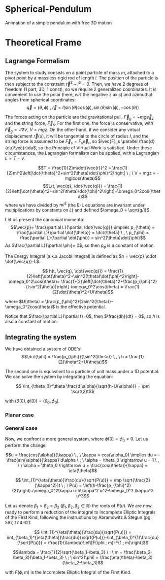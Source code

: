 # Spherical-Pendulum
Animation of a simple pendulum with free 3D motion

# Theoretical Frame
## Lagrange Formalism
The system to study consists on a point particle of mass $m$, attached to a pivot point by a massless rigid rod of length $l$. The position of the particle is then subject to the constraint $\vec{r}^2-l^2 = 0$. Then, we have 2 degrees of freedom (1 part, 3D, 1 const), so we require 2 generalized coordinates. It is convenient to use the polar (here, $wrt$ the negative z axis) and azimuthal angles from spherical coordinates: 
$$\vec{q} = (\theta, \phi) \ , \ \vec{r} = l(\sin(\theta)\cos(\phi), \sin(\theta)\sin(\phi), -\cos(\theta))$$

The forces acting on the particle are the gravitational pull, $\vec{F}_g = -mg\vec{e}_z$ and the string force, $\vec{F}_s$. For the first one, the force is conservative, with $\vec{F}_g = -\nabla V$, $V = mgz$. On the other hand, if we consider any virtual displacement $\vec{r}(u)$, it will be tangential to the circle of radius $l$, and the string force is assumed to be $\vec{F}_s = F_s \vec{e}_r$, so $\vec{F}_s \parallel \frac{d}{du}\vec{r}du$, so the Principle of Virtual Work is satisfied. Under these circumstances, the Lagrangian formalism can be applied, with a Lagrangian $L = T-V$.

$$T = \frac{1}{2}m\dot{\vec{r}}^2 = \frac{1}{2}ml^2\left[\dot{\theta}^2+sin^2(\theta)\dot{\phi}^2\right] \ ; \ V = mgz = -mglcos(\theta)$$
$$L(t, \vec{q}, \dot{\vec{q}}) = \frac{1}{2}\left[\dot{\theta}^2+sin^2(\theta)\dot{\phi}^2\right]+\omega_0^2cos(\theta)$$
 where we have divided by $ml^2$ (the E-L equations are invariant under multiplications by constants on $L$) and defined $\omega_0 = \sqrt{g/l}$.

 Let us present the canonical momenta: 
 $$\vec{p}= \frac{\partial L}{\partial \dot{\vec{q}}} \implies p_{\theta} = \frac{\partial L}{\partial \dot{\theta}} = \dot{\theta} \ , \  p_{\phi} = \frac{\partial L}{\partial \dot{\phi}} = sin^2(\theta)\dot{\phi}$$
 As $\frac{\partial L}{\partial \phi}= 0$, so then $p_{\phi}$ is a constant of motion.

 The Energy Integral (a.k.a Jacobi Integral) is defined as $h = \vec{p} \cdot \dot{\vec{q}}-L$. 

 $$ h(t, \vec{q}, \dot{\vec{q}}) = \frac{1}{2}\left[\dot{\theta}^2+\sin^2(\theta)\dot{\phi}^2\right]-\omega_0^2\cos(\theta)= \frac{1}{2}\left[\dot{\theta}^2+\frac{p_{\phi}^2}{\sin^2(\theta)}\right]-\omega_0^2\cos(\theta) = \frac{1}{2}\dot{\theta}^2+U(\theta)$$

 where $U(\theta) = \frac{p_{\phi}^2}{2sin^2(\theta)}-\omega_0^2cos(\theta)$ is the effective potential.

 Notice that $\frac{\partial L}{\partial t}=0$, then $\frac{dh}{dt} = 0$, so $h$ is also a constant of motion.

 ## Integrating the system
  We have obtained a system of ODE's:
 $$\dot{\phi} = \frac{p_{\phi}}{\sin^2(\theta)} \ , \ h = \frac{1}{2}\theta^2+U(\theta)$$

The second one is equivalent to a particle of unit mass under a 1D potential. We can solve the system by integrating the equation: 

$$ \int_{\theta_0}^\theta \frac{d \alpha}{\sqrt{h-U(\alpha)}} = \pm \sqrt{2}t$$

with $(\theta(0), \phi(0)) = (\theta_0, \phi_0)$.
 ### Planar case

 ### General case
Now, we confront a more general system, where $\dot{\phi}(0) = \dot{\phi}_0 \neq 0$. Let us perform the change 

$$u = \frac{cos(\alpha)}{\kappa} \ , \ \kappa = cos(\alpha_0) \implies du = -\frac{sin(\alpha)}{\kappa} d\alpha \ ; \ \alpha = \theta_0 \rightarrow u = 1 \ , \ \ \alpha = \theta_0 \rightarrow u = \frac{cos(\theta)}{\kappa} = \eta(\theta)$$

$$ \int_{1}^{\eta(\theta)}\frac{du}{\sqrt{P(u)}} = \mp \sqrt{\frac{2}{\kappa^2}}t \ ; \ P(u) = \left(h-\frac{p_{\phi}^2}{2}\right)+\omega_0^2\kappa u-h\kappa^2 u^2-\omega_0^2 \kappa^3 u^3$$

Let us denote $\beta_1>\beta_2>\beta_3$ ($\beta_1, \beta_2, \beta_3 \in \mathbb{R}$) the roots of $P(u)$. We are now ready to perform a reduction of the integral to Incomplete Elliptic Integrals of the First Kind, following the instructions by Abramowitz \& Stegun (pg. 597, 17.4.62):

$$ \int_{1}^{\eta(\theta)}\frac{du}{\sqrt{P(u)}} = \int_{\beta_1}^{\eta(\theta)}\frac{du}{\sqrt{P(u)}}-\int_{\beta_1}^{1}\frac{du}{\sqrt{P(u)}} = \frac{1}{\lambda}\left[F(\phi ; m)-F(1 ; m)\right]$$

$$\lambda = \frac{1}{2}\sqrt{\beta_1-\beta_3} \ ; \ m = \frac{\beta_2-\beta_3}{\beta_1-\beta_3} \ ; \ sin^2(\phi) = \frac{\eta(\theta)-\beta_3}{\beta_2-\beta_3}$$

with $F(\phi ; m)$ is the Incomplete Elliptic Integral of the First Kind.


